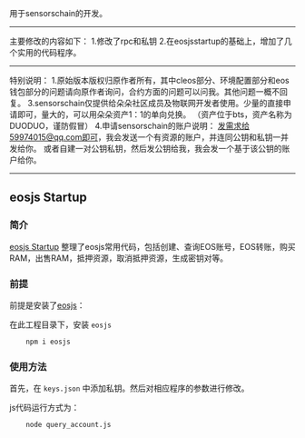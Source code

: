 用于sensorschain的开发。

--------------------------------------------
主要修改的内容如下：
1.修改了rpc和私钥
2.在eosjsstartup的基础上，增加了几个实用的代码程序。

---------------------------------------------
特别说明：
1.原始版本版权归原作者所有，其中cleos部分、环境配置部分和eos钱包部分的问题请向原作者询问，合约方面的问题可以问我。其他问题一概不回复。
3.sensorschain仅提供给朵朵社区成员及物联网开发者使用。少量的直接申请即可，量大的，可以用朵朵资产1：1的单向兑换。
（资产位于bts，资产名称为DUODUO，谨防假冒）
4.申请sensorschain的账户说明：
发需求给59974015@qq.com即可，我会发送一个有资源的账户，并连同公钥和私钥一并发给你。
或者自建一对公钥私钥，然后发公钥给我，我会发一个基于该公钥的账户给你。


---------------------------------------------


## eosjs Startup

### 简介

[eosjs Startup](https://github.com/dabdevelop/eosjs-startup) 整理了eosjs常用代码，包括创建、查询EOS账号，EOS转账，购买RAM，出售RAM，抵押资源，取消抵押资源，生成密钥对等。

### 前提

前提是安装了[eosjs](https://github.com/EOSIO/eosjs)：

在此工程目录下，安装 `eosjs`

```bash
    npm i eosjs
```

### 使用方法

首先，在 `keys.json` 中添加私钥。然后对相应程序的参数进行修改。

js代码运行方式为：

```bash
    node query_account.js
```

